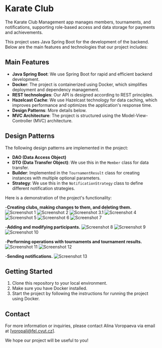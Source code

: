 # Karate Club
The Karate Club Management app manages members, tournaments, and notifications, supporting role-based access and data storage for payments and achievements.

This project uses Java Spring Boot for the development of the backend. Below are the main features and technologies that our project includes:

## Main Features

- **Java Spring Boot**: We use Spring Boot for rapid and efficient backend development.
- **Docker**: The project is containerized using Docker, which simplifies deployment and dependency management.
- **REST technologies**: Our API is designed according to REST principles.
- **Hazelcast Cache**: We use Hazelcast technology for data caching, which improves performance and optimizes the application's response time.
- **Design Patterns**: More details below.
- **MVC Architecture**: The project is structured using the Model-View-Controller (MVC) architecture.

## Design Patterns

The following design patterns are implemented in the project:

- **DAO (Data Access Object)**
- **DTO (Data Transfer Object)**: We use this in the `Member` class for data transfer.
- **Builder**: Implemented in the `TournamentResult` class for creating instances with multiple optional parameters.
- **Strategy**: We use this in the `NotificationStrategy` class to define different notification strategies.
  
Here is a demonstration of the project's functionality:

-**Creating clubs, making changes to them, and deleting them.**
![Screenshot 1](images/1.png)
![Screenshot 2](images/2.png)
![Screenshot 3.1](images/3.png)
![Screenshot 4](images/4.png)
![Screenshot 5](images/5.png)
![Screenshot 6](images/6.png)
![Screenshot 7](images/7.png)

-**Adding and modifying participants.**
![Screenshot 8](images/8.png)
![Screenshot 9](images/9.png)
![Screenshot 10](images/10.png)

-**Performing operations with tournaments and tournament results.**
![Screenshot 11](images/11.png)
![Screenshot 12](images/12.png)

-**Sending notifications.**
![Screenshot 13](images/13.png)


## Getting Started

1. Clone this repository to your local environment.
2. Make sure you have Docker installed.
3. Start the project by following the instructions for running the project using Docker.


## Contact

For more information or inquiries, please contact Alina Voropaeva via email at [voropali@fel.cvut.cz].

We hope our project will be useful to you!
